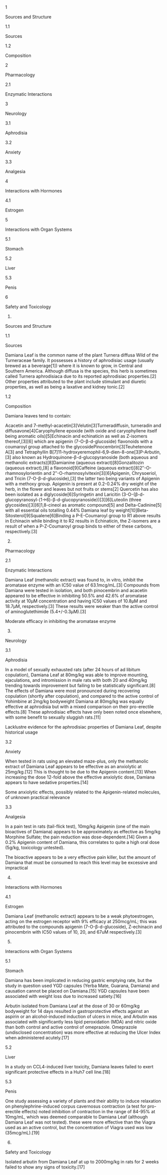 1

Sources and Structure

1.1

Sources

1.2

Composition

2

Pharmacology

2.1

Enzymatic Interactions

3

Neurology

3.1

Aphrodisia

3.2

Anxiety

3.3

Analgesia

4

Interactions with Hormones

4.1

Estrogen

5

Interactions with Organ Systems

5.1

Stomach

5.2

Liver

5.3

Penis

6

Safety and Toxicology

1.

Sources and Structure

1.1

Sources

Damiana Leaf is the common name of the plant Turnera diffusa Wild of the Turneraceae family. It possesses a history of aphrodisiac usage (usually brewed as a beverage[1]) where it is known to grow, in Central and Southern America. Although diffusa is the species, this herb is sometimes called Turnera aphrodisiaca due to its reported aphrodisiac properties.[2] Other properties attributed to the plant include stimulant and diuretic properties, as well as being a laxative and kidney tonic.[2]

1.2

Composition

Damiana leaves tend to contain:

Acacetin and 7-methyl-acacetin[3]Velutin[3]Turneradiffusin, turneradin and diffusavone[4]Caryophyllene epoxide (with oxide and caryophyllene itself being aromatic oils)[5]Echinacin and echinaticin as well as Z-isomers thereof,[3][6] which are apigenin (7-O-β-d-glucoside) flavonoids with a coumaroyl group attached to the glycosidePinocembrin[3]Teuhetenone A[3] and Tetraphyllin B[7]11-hydroxyeremophil-6,9-dien-8-one[3]P-Arbutin,[3] also known as Hydroquinone-β-d-glucopyranoside (both aqueous and methanolic extracts)[8]Damianine (aqueous extract)[8]Gonzalitozin (aqueous extract),[8] a flavonoid[9]Caffeine (aqueous extract)[8]2″-O-rhamnosylorientin and 2″-O-rhamnosylvitexin[3][6]Apigenin, Chrysoeriol, and Tricin (7-O-β-d-glucoside),[3] the latter two being variants of Apigenin with a methoxy group. Apigenin is present at 0.2-0.24% dry weight of the herb, in the flower and leaves but not fruits or stems[2] Quercetin has also been isolated as a diglycoside[6]Syringetin and Laricitin (3-O-{β-d-glucopyranosyl-(1→6)-β-d-glucopyranoside})[3][6]Luteolin (three glycosides)[3][6]1,8-cineol as aromatic compound[5] and Delta-Cadinine[5] with all essential oils totalling 0.44% Damiana leaf by weight[10]Beta-Sitosterol[9]Squalene[6]Binding a P-E-Coumaroyl group to R1 above results in Echinacin while binding it to R2 results in Echinaticin, the Z-isomers are a result of when a P-Z-Coumaroyl group binds to either of these carbons, respectively.[3]

2.

Pharmacology

2.1

Enzymatic Interactions

Damiana Leaf (methanolic extract) was found to, in vitro, inhibit the aromatase enzyme with an IC50 value of 63.1mcg/mL.[3] Compounds from Damiana were tested in isolation, and both pinocembrin and acacetin appeared to be effective in inhibiting 50.5% and 42.6% of aromatase activity at 10μM concentration and having IC50 values of 10.8μM and 18.7μM, respectively.[3] These results were weaker than the active control of aminoglutethimide (5.4+/-0.3μM).[3]


Moderate efficacy in inhibiting the aromatase enzyme


3.

Neurology

3.1

Aphrodisia

In a model of sexually exhausted rats (after 24 hours of ad libitum copulation), Damiana Leaf at 80mg/kg was able to improve mounting, ejaculations, and intromission in male rats with both 20 and 40mg/kg trending towards improvement but failing to be statistically significant.[8] The effects of Damiana were most pronounced during recovering copulation (shortly after copulation), and compared to the active control of Yohimbine at 2mg/kg bodyweight Damiana at 80mg/kg was equally effective at aphrodisia but with a mixed comparison on their pro-erectile effects.[8] These aphrodisiac effects have only been noted once elsewhere, with some benefit to sexually sluggish rats.[11]


Lacklustre evidence for the aphrodisiac properties of Damiana Leaf, despite historical usage


3.2

Anxiety

When tested in rats using an elevated maze-plus, only the methanolic extract of Damiana Leaf appears to be effective as an anxiolytic at 25mg/kg.[12] This is thought to be due to the Apigenin content.[13] When increasing the dose 12-fold above the effective anxiolytic dose, Damiana appears to have sedative properties.[14]


Some anxiolytic effects, possibly related to the Apigenin-related molecules, of unknown practical relevance


3.3

Analgesia

In a pain test in rats (tail-flick test), 10mg/kg Apigenin (one of the main bioactives of Damiana) appears to be approximately as effective as 5mg/kg Morphine Sulfate; the pain reduction was dose-dependent.[14] Given a 0.2% Apigenin content of Damiana, this correlates to quite a high oral dose (5g/kg, toxicology untested).


The bioactive appears to be a very effective pain killer, but the amount of Damiana that must be consumed to reach this level may be excessive and impractical


4.

Interactions with Hormones

4.1

Estrogen

Damiana Leaf (methanolic extract) appears to be a weak phytoestrogen, acting on the estrogen receptor with 9% efficacy at 250mcg/mL; this was attributed to the compounds apigenin (7-O-β-d-glucoside), Z-echinacin and pinocembrin with IC50 values of 10, 20, and 67uM respectively.[3]

5.

Interactions with Organ Systems

5.1

Stomach

Damiana has been implicated in reducing gastric emptying rate, but the study in question used YGD capsules (Yerba Mate, Guarana, Damiana) and causation cannot be placed on Damiana.[15] YGD capsules have been associated with weight loss due to increased satiety.[16]

Arbutin isolated from Damiana Leaf at the dose of 30 or 60mg/kg bodyweight for 14 days resulted in gastroprotective effects against an aspirin or an alcohol-induced induction of ulcers in mice, and Arbutin was associated with significantly less lipid peroxidation (MDA) and nitric oxide than both control and active control of omeprazole. Omeprazole (undisclosed concentration) was more effective at reducing the Ulcer Index when administered acutely.[17]

5.2

Liver

In a study on CCL4-induced liver toxicity, Damiana leaves failed to exert significant protective effects in a Huh7 cell line.[18]

5.3

Penis

One study assessing a variety of plants and their ability to induce relaxation on phenylephrine-induced corpus cavernosus contraction (a test for pro-erectile effects) noted inhibition of contraction in the range of 84-95% at 10mg/mL, which was deemed comparable to Damiana Leaf (although Damiana Leaf was not tested). these were more effective than the Viagra used as an active control, but the concentration of Viagra used was low (35mcg/mL).[19]

6.

Safety and Toxicology

Isolated arbutin from Damiana Leaf at up to 2000mg/kg in rats for 2 weeks failed to show any signs of toxicity.[17]

